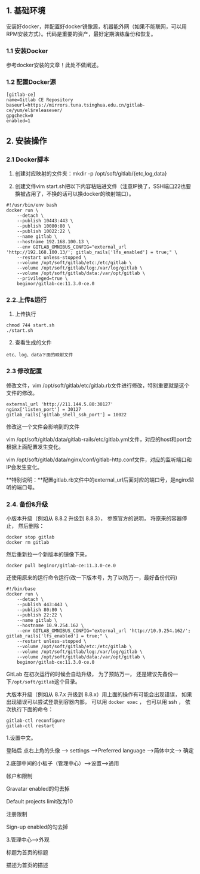 ## 1. 基础环境

安装好docker，并配置好docker镜像源，机器能外网（如果不能联网，可以用RPM安装方式）。代码是重要的资产，最好定期演练备份和恢复。

### 1.1 安装Docker

参考docker安装的文章！此处不做阐述。

### 1.2 配置Docker源

```properties
[gitlab-ce]
name=Gitlab CE Repository
baseurl=https://mirrors.tuna.tsinghua.edu.cn/gitlab-ce/yum/el$releasever/
gpgcheck=0
enabled=1
```


## 2. 安装操作

### 2.1 Docker脚本

1. 创建对应映射的文件夹：mkdir -p /opt/soft/gitlab/{etc,log,data}

2. 创建文件vim start.sh把以下内容粘贴进文件（注意IP换了，SSH端口22也要换被占用了，不换的话可以换docker的映射端口）。

```shell
#!/usr/bin/env bash
docker run \
    --detach \
    --publish 10443:443 \
    --publish 10080:80 \
    --publish 10022:22 \
    --name gitlab \
    --hostname 192.168.100.13 \
    --env GITLAB_OMNIBUS_CONFIG="external_url 'http://192.168.100.13/'; gitlab_rails['lfs_enabled'] = true;" \
    --restart unless-stopped \
    --volume /opt/soft/gitlab/etc:/etc/gitlab \
    --volume /opt/soft/gitlab/log:/var/log/gitlab \
    --volume /opt/soft/gitlab/data:/var/opt/gitlab \
    --privileged=true \
    beginor/gitlab-ce:11.3.0-ce.0
```

### 2.2.上传&运行

1. 上传执行

```properties
chmod 744 start.sh
./start.sh
```

2. 查看生成的文件

```properties
etc、log、data下面的映射文件
```

### 2.3 修改配置

修改文件，vim /opt/soft/gitlab/etc/gitlab.rb文件进行修改，特别重要就是这个文件的修改。

```properties
external_url 'http://211.144.5.80:30127'
nginx['listen_port'] = 30127
gitlab_rails['gitlab_shell_ssh_port'] = 10022
```

修改这一个文件会影响到的文件

vim /opt/soft/gitlab/data/gitlab-rails/etc/gitlab.yml文件，对应的host和port会根据上面配置发生变化。

vim /opt/soft/gitlab/data/nginx/conf/gitlab-http.conf文件，对应的监听端口和IP会发生变化。

**特别说明：**配置gitlab.rb文件中的external_url后面对应的端口号，是nginx监听的端口号。

### 2.4. 备份&升级

小版本升级（例如从 8.8.2 升级到 8.8.3）， 参照官方的说明， 将原来的容器停止， 然后删除：
```shell
docker stop gitlab
docker rm gitlab
```

然后重新拉一个新版本的镜像下来，

`docker pull beginor/gitlab-ce:11.3.0-ce.0`

还使用原来的运行命令运行(改一下版本号，为了以防万一，最好备份代码)

```shell
#!/bin/base
docker run \
    --detach \
    --publish 443:443 \
    --publish 80:80 \
    --publish 22:22 \
    --name gitlab \
    --hostname 10.9.254.162 \
    --env GITLAB_OMNIBUS_CONFIG="external_url 'http://10.9.254.162/'; gitlab_rails['lfs_enabled'] = true;" \
    --restart unless-stopped \
    --volume /opt/soft/gitlab/etc:/etc/gitlab \
    --volume /opt/soft/gitlab/log:/var/log/gitlab \
    --volume /opt/soft/gitlab/data:/var/opt/gitlab \
    beginor/gitlab-ce:11.3.0-ce.0
```


GitLab 在初次运行的时候会自动升级， 为了预防万一， 还是建议先备份一下`/opt/soft/gitlab`这个目录。

大版本升级（例如从 8.7.x 升级到 8.8.x）用上面的操作有可能会出现错误， 如果出现错误可以尝试登录到容器内部， 可以用 `docker exec` ， 也可以用 ssh ， 依次执行下面的命令：

```shell
gitlab-ctl reconfigure
gitlab-ctl restart
```

1.设置中文。

登陆后 点右上角的头像 --> settings -->Preferred language -->简体中文--> 确定

2.底部中间的小板子（管理中心）-->设置-->通用

帐户和限制

Gravatar enabled的勾去掉

Default projects limit改为10

注册限制

Sign-up enabled的勾去掉

3.管理中心-->外观

标题为首页的标题

描述为首页的描述